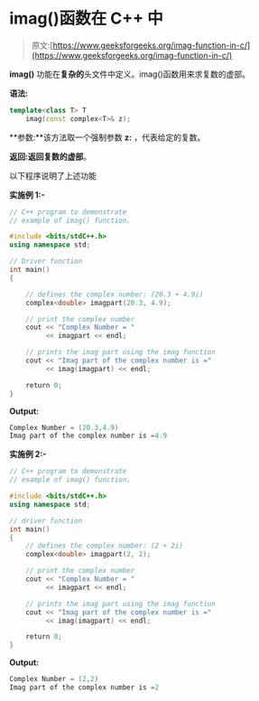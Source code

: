 # imag()函数在 C++ 中

> 原文:[https://www.geeksforgeeks.org/imag-function-in-c/](https://www.geeksforgeeks.org/imag-function-in-c/)

**imag()** 功能在**复杂的**头文件中定义。imag()函数用来求复数的虚部。

**语法:**

```cpp
template<class T> T 
    imag(const complex<T>& z);

```

**参数:**该方法取一个强制参数 **z:** ，代表给定的复数。

**返回:**返回复数的**虚部**。

以下程序说明了上述功能

**实施例 1:-**

```cpp
// C++ program to demonstrate
// example of imag() function.

#include <bits/stdC++.h>
using namespace std;

// Driver function
int main()
{

    // defines the complex number: (20.3 + 4.9i)
    complex<double> imagpart(20.3, 4.9);

    // print the complex number
    cout << "Complex Number = "
         << imagpart << endl;

    // prints the imag part using the imag function
    cout << "Imag part of the complex number is ="
         << imag(imagpart) << endl;

    return 0;
}
```

**Output:**

```cpp
Complex Number = (20.3,4.9)
Imag part of the complex number is =4.9

```

**实施例 2:-**

```cpp
// C++ program to demonstrate
// example of imag() function.

#include <bits/stdC++.h>
using namespace std;

// driver function
int main()
{
    // defines the complex number: (2 + 2i)
    complex<double> imagpart(2, 2);

    // print the complex number
    cout << "Complex Number = "
         << imagpart << endl;

    // prints the imag part using the imag function
    cout << "Imag part of the complex number is ="
         << imag(imagpart) << endl;

    return 0;
}
```

**Output:**

```cpp
Complex Number = (2,2)
Imag part of the complex number is =2

```